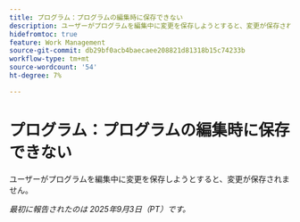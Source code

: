```yaml
---
title: プログラム：プログラムの編集時に保存できない
description: ユーザーがプログラムを編集中に変更を保存しようとすると、変更が保存されません。
hidefromtoc: true
feature: Work Management
source-git-commit: db29bf0acb4baecaee208821d81318b15c74233b
workflow-type: tm+mt
source-wordcount: '54'
ht-degree: 7%

---
```



# プログラム：プログラムの編集時に保存できない

ユーザーがプログラムを編集中に変更を保存しようとすると、変更が保存されません。

_最初に報告されたのは 2025年9月3日（PT）です。_
